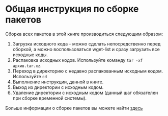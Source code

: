 # Общая инструкция по сборке пакетов

Сборка всех пакетов в этой книге производиться следующим образом:
1. Загрузка исходного кода - можно сделать непосредственно перед сборкой, а можно воспользоваться wget-list и сразу загрузить все исходные коды.
2. Распаковка исходных кодов. Используйте команду `tar -xf архив.tar.xz`.
3. Переход в директорию с недавно распакованным исходным кодом. Используйте `cd`
4. Выполнение инструкции, данной в книге.
5. Выход из директории с исходным кодом.
6. Удаление директории с исходным кодом (данный шаг обязателен при сборке временной системы).

Больше информации о сборке пакетов вы можете найти [здесь](additional/src-compiling.md)
